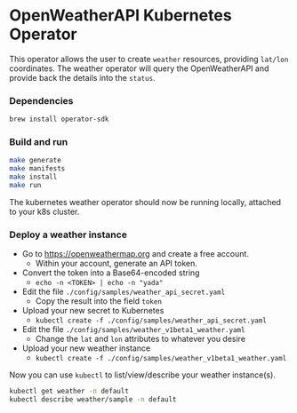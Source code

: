 # OpenWeatherAPI Kubernetes Operator

This operator allows the user to create `weather` resources, 
providing `lat/lon` coordinates. The weather operator will query
the OpenWeatherAPI and provide back the details into the `status`.


### Dependencies

```bash
brew install operator-sdk
```

### Build and run

```bash
make generate
make manifests
make install
make run
```

The kubernetes weather operator should now be running locally, 
attached to your k8s cluster.

### Deploy a weather instance

- Go to https://openweathermap.org and create a free account.
  - Within your account, generate an API token.
- Convert the token into a Base64-encoded string
  - `echo -n <TOKEN> | echo -n "yada"`
- Edit the file `./config/samples/weather_api_secret.yaml`
  - Copy the result into the field `token`
- Upload your new secret to Kubernetes
  - `kubectl create -f ./config/samples/weather_api_secret.yaml`
- Edit the file `./config/samples/weather_v1beta1_weather.yaml`
  - Change the `lat` and `lon` attributes to whatever you desire
- Upload your new weather instance
  - `kubectl create -f ./config/samples/weather_v1beta1_weather.yaml`

Now you can use `kubectl` to list/view/describe your weather instance(s).

```bash
kubectl get weather -n default
kubectl describe weather/sample -n default
``` 

